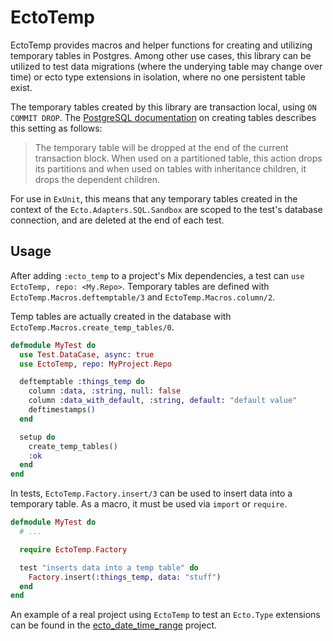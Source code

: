 # EctoTemp

EctoTemp provides macros and helper functions for creating and utilizing temporary tables in
Postgres. Among other use cases, this library can be utilized to test data migrations (where the
underying table may change over time) or ecto type extensions in isolation, where no one persistent
table exist.

The temporary tables created by this library are transaction local, using `ON COMMIT DROP`. The
[PostgreSQL documentation](https://www.postgresql.org/docs/current/sql-createtable.html) on creating
tables describes this setting as follows:

> The temporary table will be dropped at the end of the current transaction block. When used on a
> partitioned table, this action drops its partitions and when used on tables with inheritance
> children, it drops the dependent children.

For use in `ExUnit`, this means that any temporary tables created in the context of the
`Ecto.Adapters.SQL.Sandbox` are scoped to the test's database connection, and are deleted at the end
of each test.

## Usage

After adding `:ecto_temp` to a project's Mix dependencies, a test can `use EctoTemp, repo:
<My.Repo>`. Temporary tables are defined with `EctoTemp.Macros.deftemptable/3` and
`EctoTemp.Macros.column/2`.

Temp tables are actually created in the database with `EctoTemp.Macros.create_temp_tables/0`.

```elixir
defmodule MyTest do
  use Test.DataCase, async: true
  use EctoTemp, repo: MyProject.Repo

  deftemptable :things_temp do
    column :data, :string, null: false
    column :data_with_default, :string, default: "default value"
    deftimestamps()
  end

  setup do
    create_temp_tables()
    :ok
  end
end
```

In tests, `EctoTemp.Factory.insert/3` can be used to insert data into a temporary table. As a macro,
it must be used via `import` or `require`.

```elixir
defmodule MyTest do
  # ...

  require EctoTemp.Factory

  test "inserts data into a temp table" do
    Factory.insert(:things_temp, data: "stuff")
  end
end
```

An example of a real project using `EctoTemp` to test an `Ecto.Type` extensions can be found in the
[ecto_date_time_range](https://github.com/synchronal/ecto_date_time_range/blob/91b52a634799431ee16f5cdc524850198561866a/test/ecto/utc_date_time_range_test.exs)
project.
